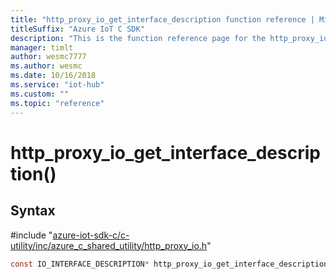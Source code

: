 ```yaml
---                             
title: "http_proxy_io_get_interface_description function reference | Microsoft Docs" 
titleSuffix: "Azure IoT C SDK"            
description: "This is the function reference page for the http_proxy_io_get_interface_description() function in the Azure IoT C SDK. This SDK is used with Azure IoT Hub and Azure IoT Hub Device Provisioning Service"            
manager: timlt                 
author: wesmc7777              
ms.author: wesmc               
ms.date: 10/16/2018                    
ms.service: "iot-hub"             
ms.custom: ""                
ms.topic: "reference"        
---                            
```


# http_proxy_io_get_interface_description()

## Syntax

\#include "[azure-iot-sdk-c/c-utility/inc/azure_c_shared_utility/http_proxy_io.h](../http-proxy-io-h.md)"  
```C
const IO_INTERFACE_DESCRIPTION* http_proxy_io_get_interface_description(void);
```


